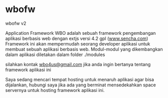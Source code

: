 wbofw
=====

wbofw v2

Application Framework WBO
  adalah sebuah framework
  pengembangan aplikasi berbasis web dengan extjs versi 4.2 gpl (www.sencha.com)
  Framework ini akan mempermudah seorang developer aplikasi untuk membuat 
  sebuah aplikasi berbasis web. Modul-modul yang dikembangkan dalam aplikasi
  diletakan dalam folder ./modules

silahkan kontak wbo4us@gmail.com jika anda ingin bertanya tentang framework aplikasi ini

Saya sedang mencari tempat hosting untuk menaruh aplikasi agar bisa dijalankan,
hubungi saya jika ada yang berminat mensedekahkan space servernya untuk hosting framework aplikasi ini.
							
